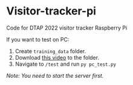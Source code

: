 # Visitor-tracker-pi
Code for DTAP 2022 visitor tracker Raspberry Pi

If you want to test on PC:

 1. Create `training_data` folder.
 2. Download [this video](https://drive.google.com/file/d/1SGwStCKQbfrSgR0hAJjhWgqn7F7dzCBR/view?usp=sharing) to the folder.
 3. Navigate to `/test` and run `py pc_test.py`
 
 *Note: You need to start the server first.*
